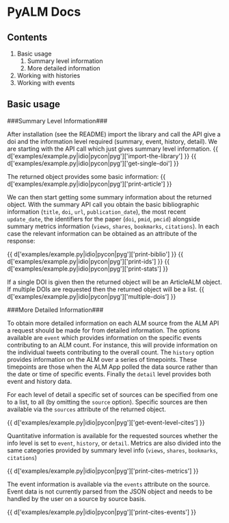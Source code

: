 PyALM Docs
==========

Contents
--------
1. Basic usage
	1. Summary level information
	2. More detailed information
2. Working with histories
3. Working with events

Basic usage
-----------

###Summary Level Information###

After installation (see the README) import the library and call the API give a doi and 
the information level required (summary, event, history, detail). We are starting with 
the API call which just gives summary level information.
{{ d['examples/example.py|idio|pycon|pyg']['import-the-library'] }}
{{ d['examples/example.py|idio|pycon|pyg']['get-single-doi'] }}

The returned object provides some basic information:
{{  d['examples/example.py|idio|pycon|pyg']['print-article'] }}

We can then start getting some summary information about the returned object. With the
summary API call you obtain the basic bibliographic information (`title`, `doi`,
`url`, `publication_date`), the most recent `update_date`, the identifiers for the paper 
(`doi`, `pmid`, `pmcid`) alongside summary metrics information (`views`, `shares`, 
`bookmarks`, `citations`). In each case the relevant information can be obtained as an 
attribute of the response:	

{{  d['examples/example.py|idio|pycon|pyg']['print-biblio'] }}
{{  d['examples/example.py|idio|pycon|pyg']['print-ids'] }}
{{  d['examples/example.py|idio|pycon|pyg']['print-stats'] }}

If a single DOI is given then the returned object will be an ArticleALM object. If 
multiple DOIs are requested then the returned object will be a list.
{{  d['examples/example.py|idio|pycon|pyg']['multiple-dois'] }}

###More Detailed Information###

To obtain more detailed information on each ALM source from the ALM API a request should 
be made for from detailed information. The options available are `event` which provides 
information on the specific events contributing to an ALM count. For instance, this will 
provide information on the individual tweets contributing to the overall count. The
`history` option provides information on the ALM over a series of timepoints. These
timepoints are those when the ALM App polled the data source rather than the date or time
of specific events. Finally the `detail` level provides both event and history data.

For each level of detail a specific set of sources can be specified from one to a list,
to all (by omitting the `source` option). Specific sources are then available via the 
`sources` attribute of the returned object.

{{  d['examples/example.py|idio|pycon|pyg']['get-event-level-cites'] }}

Quantitative information is available for the requested sources whether the info level
is set to `event`, `history`, or `detail`. Metrics are also divided into the same
categories provided by summary level info (`views`, `shares`, 
`bookmarks`, `citations`)

{{  d['examples/example.py|idio|pycon|pyg']['print-cites-metrics'] }}

The event information is available via the `events` attribute on the source. Event data 
is not currently parsed from the JSON object and needs to be handled by the user on a 
source by source basis.

{{  d['examples/example.py|idio|pycon|pyg']['print-cites-events'] }}